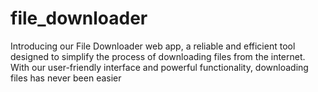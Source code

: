 # file_downloader
Introducing our File Downloader web app, a reliable and efficient tool designed to simplify the process of downloading files from the internet. With our user-friendly interface and powerful functionality, downloading files has never been easier
